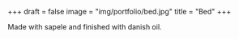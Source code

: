 +++
draft = false
image = "img/portfolio/bed.jpg"
title = "Bed"
+++

<!--more-->

Made with sapele and finished with danish oil.